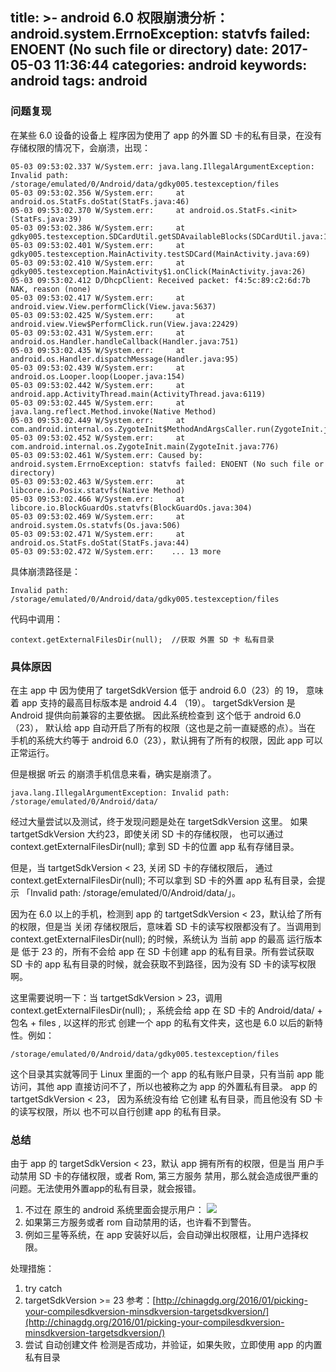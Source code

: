title: >-
  android 6.0 权限崩溃分析：android.system.ErrnoException: statvfs failed: ENOENT (No
  such file or directory)
date: 2017-05-03 11:36:44
categories: android
keywords: android
tags: android
---



### 问题复现
在某些 6.0 设备的设备上 程序因为使用了 app 的外置 SD 卡的私有目录，在没有 存储权限的情况下，会崩溃，出现： 

	05-03 09:53:02.337 W/System.err: java.lang.IllegalArgumentException: Invalid path: /storage/emulated/0/Android/data/gdky005.testexception/files
	05-03 09:53:02.356 W/System.err:     at android.os.StatFs.doStat(StatFs.java:46)
	05-03 09:53:02.370 W/System.err:     at android.os.StatFs.<init>(StatFs.java:39)
	05-03 09:53:02.386 W/System.err:     at gdky005.testexception.SDCardUtil.getSDAvailableBlocks(SDCardUtil.java:166)
	05-03 09:53:02.401 W/System.err:     at gdky005.testexception.MainActivity.testSDCard(MainActivity.java:69)
	05-03 09:53:02.410 W/System.err:     at gdky005.testexception.MainActivity$1.onClick(MainActivity.java:26)
	05-03 09:53:02.412 D/DhcpClient: Received packet: f4:5c:89:c2:6d:7b NAK, reason (none)
	05-03 09:53:02.417 W/System.err:     at android.view.View.performClick(View.java:5637)
	05-03 09:53:02.425 W/System.err:     at android.view.View$PerformClick.run(View.java:22429)
	05-03 09:53:02.431 W/System.err:     at android.os.Handler.handleCallback(Handler.java:751)
	05-03 09:53:02.435 W/System.err:     at android.os.Handler.dispatchMessage(Handler.java:95)
	05-03 09:53:02.439 W/System.err:     at android.os.Looper.loop(Looper.java:154)
	05-03 09:53:02.442 W/System.err:     at android.app.ActivityThread.main(ActivityThread.java:6119)
	05-03 09:53:02.445 W/System.err:     at java.lang.reflect.Method.invoke(Native Method)
	05-03 09:53:02.449 W/System.err:     at com.android.internal.os.ZygoteInit$MethodAndArgsCaller.run(ZygoteInit.java:886)
	05-03 09:53:02.452 W/System.err:     at com.android.internal.os.ZygoteInit.main(ZygoteInit.java:776)
	05-03 09:53:02.461 W/System.err: Caused by: android.system.ErrnoException: statvfs failed: ENOENT (No such file or directory)
	05-03 09:53:02.463 W/System.err:     at libcore.io.Posix.statvfs(Native Method)
	05-03 09:53:02.466 W/System.err:     at libcore.io.BlockGuardOs.statvfs(BlockGuardOs.java:304)
	05-03 09:53:02.469 W/System.err:     at android.system.Os.statvfs(Os.java:506)
	05-03 09:53:02.471 W/System.err:     at android.os.StatFs.doStat(StatFs.java:44)
	05-03 09:53:02.472 W/System.err: 	... 13 more

具体崩溃路径是：

	Invalid path: /storage/emulated/0/Android/data/gdky005.testexception/files

代码中调用：

	context.getExternalFilesDir(null);  //获取 外置 SD 卡 私有目录

### 具体原因
在主 app 中 因为使用了 targetSdkVersion 低于 android 6.0（23）的 19， 意味着 app 支持的最高目标版本是 android 4.4 （19）。 targetSdkVersion 是 Android 提供向前兼容的主要依据。 因此系统检查到 这个低于 android 6.0（23）， 默认给 app 自动开启了所有的权限（这也是之前一直疑惑的点）。当在 手机的系统大约等于 android 6.0（23），默认拥有了所有的权限，因此 app 可以正常运行。

但是根据 听云 的崩溃手机信息来看，确实是崩溃了。

	java.lang.IllegalArgumentException: Invalid path: /storage/emulated/0/Android/data/

经过大量尝试以及测试，终于发现问题是处在  targetSdkVersion 这里。 如果 tartgetSdkVersion 大约23，即使关闭 SD 卡的存储权限， 也可以通过  context.getExternalFilesDir(null);  拿到 SD 卡的位置 app 私有存储目录。

但是，当 tartgetSdkVersion \< 23, 关闭 SD 卡的存储权限后， 通过 context.getExternalFilesDir(null);  不可以拿到 SD 卡的外置 app 私有目录，会提示 「Invalid path: /storage/emulated/0/Android/data/」。

因为在 6.0 以上的手机，检测到 app 的 tartgetSdkVersion \< 23，默认给了所有的权限，但是当 关闭 存储权限后，意味着 SD 卡的读写权限都没有了。当调用到 context.getExternalFilesDir(null);  的时候，系统认为 当前 app 的最高 运行版本是 低于 23 的，所有不会给 app 在 SD 卡创建 app 的私有目录。所有尝试获取 SD 卡的 app 私有目录的时候，就会获取不到路径，因为没有 SD 卡的读写权限啊。

这里需要说明一下：当 tartgetSdkVersion \> 23，调用 context.getExternalFilesDir(null); ，系统会给 app 在 SD 卡的 Android/data/ + 包名 + files , 以这样的形式 创建一个 app 的私有文件夹，这也是 6.0 以后的新特性。例如：

	/storage/emulated/0/Android/data/gdky005.testexception/files

这个目录其实就等同于 Linux 里面的一个 app 的私有账户目录，只有当前 app 能访问，其他 app 直接访问不了，所以也被称之为 app 的外置私有目录。 app 的 tartgetSdkVersion \< 23， 因为系统没有给 它创建 私有目录，而且他没有 SD 卡的读写权限，所以 也不可以自行创建 app 的私有目录。

### 总结

由于 app 的 targetSdkVersion \< 23，默认 app 拥有所有的权限，但是当 用户手动禁用 SD 卡的存储权限，或者 Rom, 第三方服务 禁用，那么就会造成很严重的问题。无法使用外置app的私有目录，就会报错。

1. 不过在 原生的 android 系统里面会提示用户： ![](http://7xlcno.com1.z0.glb.clouddn.com/blog/sd_%20competence.png)
2. 如果第三方服务或者 rom 自动禁用的话，也许看不到警告。 
3. 例如三星等系统，在 app 安装好以后，会自动弹出权限框，让用户选择权限。

处理措施：
1. try catch
2. targetSdkVersion \>= 23 参考：[http://chinagdg.org/2016/01/picking-your-compilesdkversion-minsdkversion-targetsdkversion/](http://chinagdg.org/2016/01/picking-your-compilesdkversion-minsdkversion-targetsdkversion/)
3. 尝试 自动创建文件 检测是否成功，并验证，如果失败，立即使用 app 的内置私有目录














